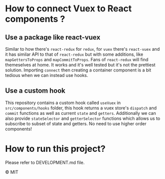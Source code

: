 # How to connect Vuex to React components ?

## Use a package like react-vuex
  Similar to how there's `react-redux` for `redux`, for `vuex` there's `react-vuex` and it has similar API to that of `react-redux` but with some additions, like
  `mapGettersToProps` and `mapCommitToProps`. Fans of `react-redux` will find themeselves at home. It works and it's well tested but it's not the prettiest solution. Importing `connect` then creating a container component is a bit tedious when we can instead use hooks.

## Use a custom hook
  This repository contains a custom hook called `useVuex` in `src/components/hooks` folder, this hook returns a vuex store's `dispatch` and `commit` functions as well as current `state` and `getters`. Additionally we can also provide `stateSelector` and `getterSelector` functions which allows us to subscribe to subset of state and getters. No need to use higher order components!

# How to run this project?
  Please refer to DEVELOPMENT.md file.

&copy; MIT
